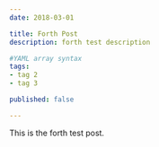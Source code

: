 ```yaml
---
date: 2018-03-01

title: Forth Post
description: forth test description

#YAML array syntax
tags:
- tag 2
- tag 3

published: false

---
```


This is the forth test post.